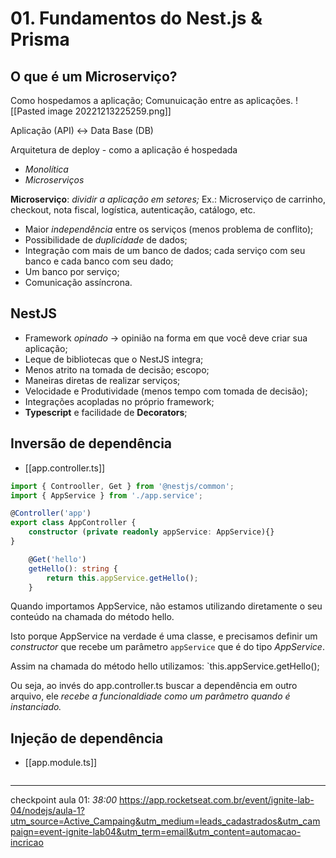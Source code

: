 # 01. Fundamentos do Nest.js & Prisma

## O que é um Microserviço?
Como hospedamos a aplicação; Comunuicação entre as aplicações.
![[Pasted image 20221213225259.png]]

Aplicação (API) <-> Data Base (DB)

Arquitetura de deploy - como a aplicação é hospedada
- *Monolítica*
- *Microserviços*

**Microserviço**: *dividir a aplicação em setores;*
Ex.: Microserviço de carrinho, checkout, nota fiscal, logística, autenticação, catálogo, etc.

- Maior *independência* entre os serviços (menos problema de conflito);
- Possibilidade de *duplicidade* de dados;
- Integração com mais de um banco de dados; cada serviço com seu banco e cada banco com seu dado;
- Um banco por serviço;
- Comunicação assíncrona.

## NestJS
- Framework *opinado* -> opinião na forma em que você deve criar sua aplicação;
- Leque de bibliotecas que o NestJS integra;
- Menos atrito na tomada de decisão; escopo;
- Maneiras diretas de realizar serviços;
- Velocidade e Produtividade (menos tempo com tomada de decisão);
- Integrações acopladas no próprio framework;
- **Typescript** e facilidade de **Decorators**;

## Inversão de dependência
- [[app.controller.ts]]
```ts
import { Controoller, Get } from '@nestjs/common';
import { AppService } from './app.service';

@Controller('app')
export class AppController {
	constructor (private readonly appService: AppService){}
}

	@Get('hello')
	getHello(): string {
		return this.appService.getHello();
	}

```

Quando importamos AppService, não estamos utilizando diretamente o seu conteúdo na chamada do método hello. 

Isto porque AppService na verdade é uma classe, e precisamos definir um *constructor* que recebe um parâmetro ``appService`` que é do tipo *AppService*.

Assim na chamada do método hello utilizamos: `this.appService.getHello();

Ou seja, ao invés do app.controller.ts buscar a dependência em outro arquivo, ele *recebe a funcionaldiade como um parâmetro quando é instanciado.*

## Injeção de dependência
- [[app.module.ts]]
```ts

```

---
checkpoint
aula 01: *38:00*
https://app.rocketseat.com.br/event/ignite-lab-04/nodejs/aula-1?utm_source=Active_Campaing&utm_medium=leads_cadastrados&utm_campaign=event-ignite-lab04&utm_term=email&utm_content=automacao-incricao